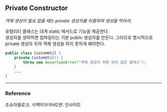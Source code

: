 ## Private Constructor
_객체 생성이 필요 없을 때는 private 생성자를 이용하여 생성을 막아라._

유틸리티 클래스는 대게 static 메서드로 기능을 제공한다.  
생성자를 생략하면 컴파일러는 기본 public 생성자를 만든다. 그러므로 명시적으로 private 생성자 두어 객체 생성을 하지 못하게 해야한다.
  
```java
public class CustomUtil {
    private CustomUtil() {
        throw new AssertionError("객체 생성이 허용 되지 않은 클래스");
    }
    ...    
}
```

---
### Reference
조슈아블로크. _이펙티브자바2판_. 인사이트  
